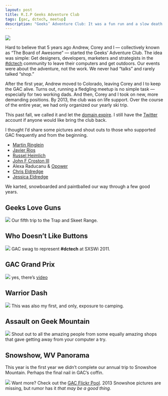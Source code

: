 ```yaml
---
layout: post
title: R.I.P Geeks Adventure Club
tags: [gac, dctech, meetup]
description: "Geeks’ Adventure Club: It was a fun run and a slow death for the DC meetup."
---
```


![](/assets/media/gacdc-welcome.jpg)

Hard to believe that 5 years ago Andrew, Corey and I — collectively known as “The Board of Awesome” — started the Geeks’ Adventure Club. The idea was simple: Get designers, developers, marketers and strategists in the [#dctech](https://twitter.com/search?q=%23dctech&src=hash) community to leave their computers and get outdoors. Our events were about the adventure, not the work. We never had “talks” and rarely talked “shop.”

After the first year, Andrew moved to Colorado, leaving Corey and I to keep the GAC alive. Turns out, running a fledgling meetup is no simple task — especially for two working dads. And then, Corey and I took on new, more demanding positions. By 2013, the club was on life support. Over the course of the entire year, we had only organized our yearly ski trip.

This past fall, we called it and let the [domain expire](http://geeksadventureclub.com/). I still have the [Twitter](http://twitter.com/gacdc) account if anyone would like bring the club back.

I thought I’d share some pictures and shout outs to those who supported GAC frequently and from the beginning.

* [Martin Ringlein](https://twitter.com/smarty)
* [Javier Rios](https://twitter.com/javierios)
* [Russel Heimlich](https://twitter.com/kingkool68)
* [John F Croston III](https://twitter.com/jfc3)
* Alexa Raducanu & [Opower](https://twitter.com/opower)
* [Chris Eldredge](https://twitter.com/creldredge)
* [Jessica Eldredge](https://twitter.com/jessabean)

We karted, snowboarded and paintballed our way through a few good years.

## Geeks Love Guns
![](/assets/media/gacdc-guns5.jpg)
Our fifth trip to the Trap and Skeet Range.

## Who Doesn’t Like Buttons
![](/assets/media/gacdc-buttons.jpg)
GAC swag to represent **#dctech** at SXSWi 2011.

## GAC Grand Prix
![](/assets/media/gacdc-gp.jpg)
yes, there’s [video](http://www.flickr.com/photos/aebsr/5487106759/)

## Warrior Dash
![](/assets/media/gacdc-wd.jpg)
This was also my first, and only, exposure to camping.

## Assault on Geek Mountain
![](/assets/media/gacdc-pb.jpg)
Shout out to all the amazing people from some equally amazing shops that gave getting away from your computer a try.

## Snowshow, WV Panorama

This year is the first year we didn’t complete our annual trip to Snowshoe Mountain. Perhaps the final nail in GAC’s coffin.

![](/assets/media/gacdc-pano.jpg)
Want more? Check out the [GAC Flickr Pool](http://www.flickr.com/groups/gacdc/pool/). 2013 Snowshoe pictures are missing, but rumor has it *that may be a good thing.*
